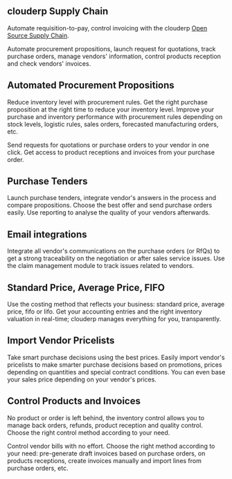 clouderp Supply Chain
-----------------

Automate requisition-to-pay, control invoicing with the clouderp
<a href="https://www.golive.pt/page/purchase">Open Source Supply Chain</a>.

Automate procurement propositions, launch request for quotations, track
purchase orders, manage vendors' information, control products reception and
check vendors' invoices.

Automated Procurement Propositions
----------------------------------

Reduce inventory level with procurement rules. Get the right purchase
proposition at the right time to reduce your inventory level. Improve your
purchase and inventory performance with procurement rules depending on stock
levels, logistic rules, sales orders, forecasted manufacturing orders, etc.

Send requests for quotations or purchase orders to your vendor in one click.
Get access to product receptions and invoices from your purchase order.

Purchase Tenders
----------------

Launch purchase tenders, integrate vendor's answers in the process and
compare propositions. Choose the best offer and send purchase orders easily.
Use reporting to analyse the quality of your vendors afterwards.


Email integrations
------------------

Integrate all vendor's communications on the purchase orders (or RfQs) to get
a strong traceability on the negotiation or after sales service issues. Use the
claim management module to track issues related to vendors.

Standard Price, Average Price, FIFO
-----------------------------------

Use the costing method that reflects your business: standard price, average
price, fifo or lifo. Get your accounting entries and the right inventory
valuation in real-time; clouderp manages everything for you, transparently.

Import Vendor Pricelists
--------------------------

Take smart purchase decisions using the best prices.  Easily import vendor's
pricelists to make smarter purchase decisions based on promotions, prices
depending on quantities and special contract conditions. You can even base your
sales price depending on your vendor's prices.

Control Products and Invoices
-----------------------------

No product or order is left behind, the inventory control allows you to manage
back orders, refunds, product reception and quality control. Choose the right
control method according to your need.

Control vendor bills with no effort. Choose the right method according to
your need: pre-generate draft invoices based on purchase orders, on products
receptions, create invoices manually and import lines from purchase orders,
etc.

